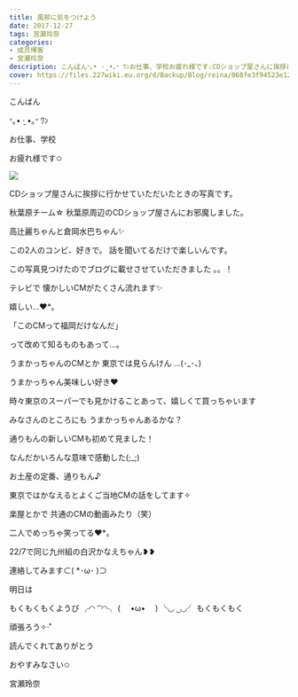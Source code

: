 ```yaml
---
title: 風邪に気をつけよう
date: 2017-12-27
tags: 宮瀬玲奈
categories: 
- 成员博客
- 宮瀬玲奈
description: こんばんᐡ｡• ·̫ •｡ᐡ ﾜﾝお仕事、学校お疲れ様です✩CDショップ屋さんに挨拶に行かせていただいたときの写真です。秋葉原チーム☆秋葉原周辺のCD...
cover: https://files.227wiki.eu.org/d/Backup/Blog/reina/068fe3f94523e12880c3ae0f8a7a8.jpg 
---
```



こんばん

ᐡ｡• ·̫ •｡ᐡ ﾜﾝ







お仕事、学校

お疲れ様です✩









![](https://files.227wiki.eu.org/d/Backup/Blog/reina/068fe3f94523e12880c3ae0f8a7a8.jpg)





CDショップ屋さんに挨拶に行かせていただいたときの写真です。


秋葉原チーム☆
秋葉原周辺のCDショップ屋さんにお邪魔しました。



高辻麗ちゃんと倉岡水巴ちゃん✨


この2人のコンビ、好きで。
話を聞いてるだけで楽しいんです。



この写真見つけたのでブログに載せさせていただきました 。。！












テレビで
懐かしいCMがたくさん流れます✨



嬉しい...❤︎*。






「このCMって福岡だけなんだ」

って改めて知るものもあって...。





うまかっちゃんのCMとか
東京では見らんけん ...(･_･、)




うまかっちゃん美味しい好き❤︎


時々東京のスーパーでも見かけることあって、嬉しくて買っちゃいます



みなさんのところにも
うまかっちゃんあるかな？









通りもんの新しいCMも初めて見ました！

なんだかいろんな意味で感動した(;_;)



お土産の定番、通りもん♪










東京ではかなえるとよくご当地CMの話をしてます✧


楽屋とかで
共通のCMの動画みたり（笑）


二人でめっちゃ笑ってる❤︎*。




22/7で同じ九州組の白沢かなえちゃん❥‪❥








連絡してみます⊂( *･ω･ )⊃








明日は


もくもくもくようび
╭◜◝  ͡  ◜◝╮
(　 •ω•　 )
╰◟◞  ͜  ◟◞╯
もくもくもく




頑張ろう✧‧˚






読んでくれてありがとう

おやすみなさい✩





宮瀬玲奈


